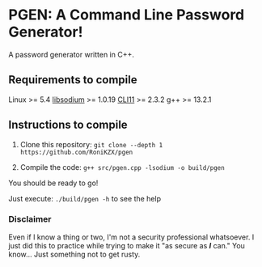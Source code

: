 # PGEN: A Command Line Password Generator!

A password generator written in C++.

## Requirements to compile

Linux >= 5.4
[libsodium](https://doc.libsodium.org/) >= 1.0.19
[CLI11](https://github.com/CLIUtils/CLI11/) >= 2.3.2
g++ >= 13.2.1

## Instructions to compile

1. Clone this repository:
`git clone --depth 1 https://github.com/RoniKZX/pgen`

2. Compile the code:
`g++ src/pgen.cpp -lsodium -o build/pgen`

You should be ready to go!

Just execute: `./build/pgen -h` to see the help

### Disclaimer
Even if I know a thing or two, I'm not a security professional whatsoever.
I just did this to practice while trying to make it "as secure as ***I*** can."
You know... Just something not to get rusty.
